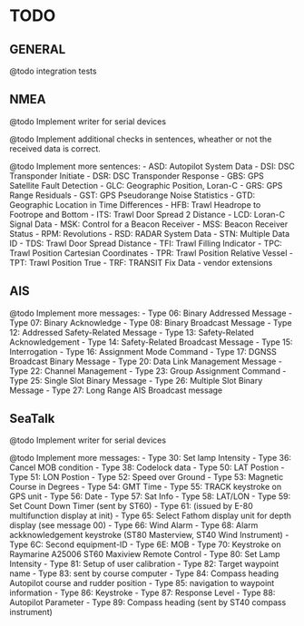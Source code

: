 TODO
====

GENERAL
-------

@todo integration tests

NMEA
----

@todo Implement writer for serial devices

@todo Implement additional checks in sentences, wheather or not the received data is correct.

@todo Implement more sentences:
	- ASD: Autopilot System Data
	- DSI: DSC Transponder Initiate
	- DSR: DSC Transponder Response
	- GBS: GPS Satellite Fault Detection
	- GLC: Geographic Position, Loran-C
	- GRS: GPS Range Residuals
	- GST: GPS Pseudorange Noise Statistics
	- GTD: Geographic Location in Time Differences
	- HFB: Trawl Headrope to Footrope and Bottom
	- ITS: Trawl Door Spread 2 Distance
	- LCD: Loran-C Signal Data
	- MSK: Control for a Beacon Receiver
	- MSS: Beacon Receiver Status
	- RPM: Revolutions
	- RSD: RADAR System Data
	- STN: Multiple Data ID
	- TDS: Trawl Door Spread Distance
	- TFI: Trawl Filling Indicator
	- TPC: Trawl Position Cartesian Coordinates
	- TPR: Trawl Position Relative Vessel
	- TPT: Trawl Position True
	- TRF: TRANSIT Fix Data
	- vendor extensions

AIS
---

@todo Implement more messages:
	- Type 06: Binary Addressed Message
	- Type 07: Binary Acknowledge
	- Type 08: Binary Broadcast Message
	- Type 12: Addressed Safety-Related Message
	- Type 13: Safety-Related Acknowledgement
	- Type 14: Safety-Related Broadcast Message
	- Type 15: Interrogation
	- Type 16: Assignment Mode Command
	- Type 17: DGNSS Broadcast Binary Message
	- Type 20: Data Link Management Message
	- Type 22: Channel Management
	- Type 23: Group Assignment Command
	- Type 25: Single Slot Binary Message
	- Type 26: Multiple Slot Binary Message
	- Type 27: Long Range AIS Broadcast message

SeaTalk
-------

@todo Implement writer for serial devices

@todo Implement more messages:
	- Type 30: Set lamp Intensity
	- Type 36: Cancel MOB condition
	- Type 38: Codelock data
	- Type 50: LAT Postion
	- Type 51: LON Postion
	- Type 52: Speed over Ground
	- Type 53: Magnetic Course in Degrees
	- Type 54: GMT Time
	- Type 55: TRACK keystroke on GPS unit
	- Type 56: Date
	- Type 57: Sat Info
	- Type 58: LAT/LON
	- Type 59: Set Count Down Timer (sent by ST60)
	- Type 61: (issued by E-80 multifunction display at init)
	- Type 65: Select Fathom display unit for depth display (see message 00)
	- Type 66: Wind Alarm
	- Type 68: Alarm ackknowledgement keystroke (ST80 Masterview, ST40 Wind Instrument)
	- Type 6C: Second equipment-ID
	- Type 6E: MOB
	- Type 70: Keystroke on Raymarine A25006 ST60 Maxiview Remote Control
	- Type 80: Set Lamp Intensity
	- Type 81: Setup of user calibration
	- Type 82: Target waypoint name
	- Type 83: sent by course computer
	- Type 84: Compass heading Autopilot course and rudder position
	- Type 85: navigation to waypoint information
	- Type 86: Keystroke
	- Type 87: Response Level
	- Type 88: Autopilot Parameter
	- Type 89: Compass heading (sent by ST40 compass instrument)

